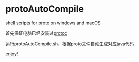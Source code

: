 # protoAutoCompile
shell scripts for proto on windows and macOS

首先保证电脑已经安装过[protoc](https://github.com/mxl123/protobuf)

运行protoAutoCompile.sh，根据proto文件自动生成对应java代码

enjoy!

